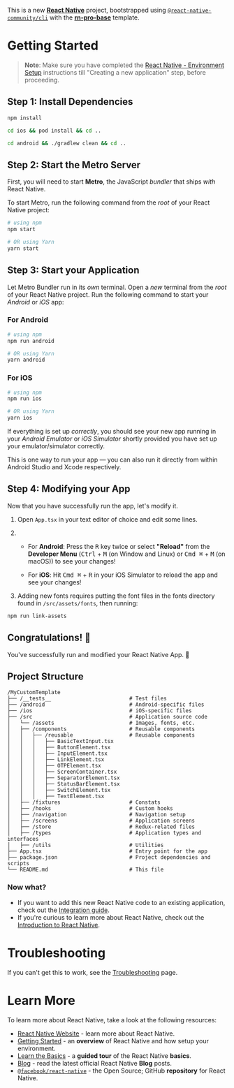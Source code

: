 This is a new [**React Native**](https://reactnative.dev) project, bootstrapped using [`@react-native-community/cli`](https://github.com/react-native-community/cli) with the [**rn-pro-base**](https://github.com/Shai-E/rn-pro-base) template.


# Getting Started

>**Note**: Make sure you have completed the [React Native - Environment Setup](https://reactnative.dev/docs/environment-setup) instructions till "Creating a new application" step, before proceeding.

## Step 1: Install Dependencies

```bash
npm install
```
```bash
cd ios && pod install && cd ..
```
```bash
cd android && ./gradlew clean && cd ..
```

## Step 2: Start the Metro Server

First, you will need to start **Metro**, the JavaScript _bundler_ that ships _with_ React Native.

To start Metro, run the following command from the _root_ of your React Native project:

```bash
# using npm
npm start

# OR using Yarn
yarn start
```

## Step 3: Start your Application

Let Metro Bundler run in its _own_ terminal. Open a _new_ terminal from the _root_ of your React Native project. Run the following command to start your _Android_ or _iOS_ app:

### For Android

```bash
# using npm
npm run android

# OR using Yarn
yarn android
```

### For iOS

```bash
# using npm
npm run ios

# OR using Yarn
yarn ios
```

If everything is set up _correctly_, you should see your new app running in your _Android Emulator_ or _iOS Simulator_ shortly provided you have set up your emulator/simulator correctly.

This is one way to run your app — you can also run it directly from within Android Studio and Xcode respectively.

## Step 4: Modifying your App

Now that you have successfully run the app, let's modify it.

1. Open `App.tsx` in your text editor of choice and edit some lines.

2. 
   * For **Android**: Press the <kbd>R</kbd> key twice or select **"Reload"** from the **Developer Menu** (<kbd>Ctrl</kbd> + <kbd>M</kbd> (on Window and Linux) or <kbd>Cmd ⌘</kbd> + <kbd>M</kbd> (on macOS)) to see your changes!

   * For **iOS**: Hit <kbd>Cmd ⌘</kbd> + <kbd>R</kbd> in your iOS Simulator to reload the app and see your changes!

3. Adding new fonts requires putting the font files in the fonts directory found in `/src/assets/fonts`, then running:

```bash
npm run link-assets
```

## Congratulations! :tada:

You've successfully run and modified your React Native App. :partying_face:

## Project Structure

```
/MyCustomTemplate
├── /__tests__                         # Test files
├── /android                           # Android-specific files
├── /ios                               # iOS-specific files
├── /src                               # Application source code
│   └── /assets                        # Images, fonts, etc.
│   ├── /components                    # Reusable components
│   │   ├── /reusable                  # Reusable components
│   │   │   ├── BasicTextInput.tsx
│   │   │   ├── ButtonElement.tsx
│   │   │   ├── InputElement.tsx
│   │   │   ├── LinkElement.tsx
│   │   │   ├── OTPElement.tsx
│   │   │   ├── ScreenContainer.tsx
│   │   │   ├── SeparatorElement.tsx
│   │   │   ├── StatusBarElement.tsx
│   │   │   ├── SwitchElement.tsx
│   │   │   ├── TextElement.tsx
│   ├── /fixtures                      # Constats
│   ├── /hooks                         # Custom hooks
│   ├── /navigation                    # Navigation setup
│   ├── /screens                       # Application screens
│   ├── /store                         # Redux-related files
│   ├── /types                         # Application types and interfaces
│   ├── /utils                         # Utilities
├── App.tsx                            # Entry point for the app
├── package.json                       # Project dependencies and scripts
└── README.md                          # This file
```

### Now what?

- If you want to add this new React Native code to an existing application, check out the [Integration guide](https://reactnative.dev/docs/integration-with-existing-apps).
- If you're curious to learn more about React Native, check out the [Introduction to React Native](https://reactnative.dev/docs/getting-started).

# Troubleshooting

If you can't get this to work, see the [Troubleshooting](https://reactnative.dev/docs/troubleshooting) page.

# Learn More

To learn more about React Native, take a look at the following resources:

- [React Native Website](https://reactnative.dev) - learn more about React Native.
- [Getting Started](https://reactnative.dev/docs/environment-setup) - an **overview** of React Native and how setup your environment.
- [Learn the Basics](https://reactnative.dev/docs/getting-started) - a **guided tour** of the React Native **basics**.
- [Blog](https://reactnative.dev/blog) - read the latest official React Native **Blog** posts.
- [`@facebook/react-native`](https://github.com/facebook/react-native) - the Open Source; GitHub **repository** for React Native.

